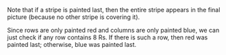 Note that if a stripe is painted last, then the entire stripe appears in the final picture (because no other stripe is covering it).

Since rows are only painted red and columns are only painted blue, we can just check if any row contains 8 Rs. If there is such a row, then red was painted last; otherwise, blue was painted last.